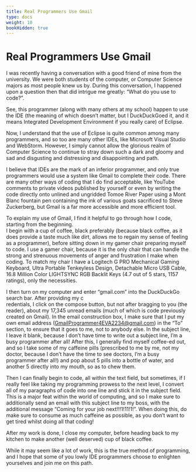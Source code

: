 ```yaml
---
title: Real Programmers Use Gmail
type: docs
weight: 10
bookHidden: true
---
```


# Real Programmers Use Gmail

I was recently having a conversation with a good friend of mine from the university. We were both 
students of the computer, or Computer Science majors as most people knew us by. During this conversation, 
I happened upon a question then that did intrigue me greatly: “What do you use to code?”.  
  
See, this programmer (along with many others at my school) happen to use the IDE (the meaning of which 
doesn’t matter, but I DuckDuckGoed it, and it means Integrated Development Environment if you really care)
of Eclipse.  
  
Now, I understand that the use of Eclipse is quite common among many programmers, and so too are many other
 IDEs, like Microsoft Visual Studio and WebStorm. However, I simply cannot allow the glorious realm of 
 Computer Science to continue to stray down such a dark and gloomy and sad and disgusting and distressing
 and disappointing and <all those other bad words> path.  
 
I believe that IDEs are the mark of an inferior programmer, and only true programmers would use a system like
 Gmail to complete their code. There are many other ways of coding that I do find acceptable, like YouTube 
 comments to private videos published by yourself or even by writing the code directly onto unlined and 
 ungridded Tomoe River Paper using a Mont Blanc fountain pen containing the ink of various goats sacrificed to 
 Steve Zuckerberg, but Gmail is a far more accessible and more efficient tool.  
 
To explain my use of Gmail, I find it helpful to go through how I code, starting from the beginning.  
I begin with a cup of coffee, black preferably (because black coffee, as it does provide a taste much like dirt, 
allows me to regain my sense of feeling as a programmer), before sitting down in my gamer chair preparing myself 
to code. I use a gamer chair, because it is the only chair that can handle the strong and strenuous movements of 
anger and frustration I make when coding. To match my chair I have a Logitech G PRO Mechanical Gaming Keyboard, 
Ultra Portable Tenkeyless Design, Detachable Micro USB Cable, 16.8 Million Color LIGHTSYNC RGB Backlit Keys 
(4.7 out of 5 stars, 1157 ratings), only the necessities.  

I then turn on my computer and enter “gmail.com” into the DuckDuckGo search bar. After providing my c  
redentials, I click on the compose button, but not after bragging to you (the reader), about my 17,345 unread 
emails (much of which is code previously created on Gmail). In the email construction box, I make sure that I 
put my own email address (GmailProgrammer4EVA2234@gmail.com) in the “To” section, to ensure that it goes to me, 
not to anybody else. In the subject line, I leave it blank, because I don’t have time to write out a subject 
line, I’m a busy programmer after all! After this, I generally find myself coffee-ed out, and so I take some 
of my caffeine pills (prescribed to me by me, not my doctor, because I don’t have the time to see doctors, I’m 
a busy programmer after all!) and pop about 5 pills into a bottle of water, and another 5 directly into my mouth, 
so as to chew them.  

Then I can finally begin to code, all within the text field, but sometimes, if I really feel like taking my 
programming prowess to the next level, I convert all of my paragraphs of code into one line and stick it in 
the subject field. This is a major feat within the world of computing, and so I make sure to additionally send 
an email with this subject line to my boss, with the additional message “Coming for your job next!!!1!11!1!”. 
When doing this, do make sure to consume as much caffeine as possible, as you don’t want to get tired whilst 
doing all that coding!  

After my work is done, I close my computer, before heading back to my kitchen to make another (well deserved) 
cup of black coffee.  

While it may seem like a lot of work, this is the true method of programming, and I hope that some of you 
lowly IDE programmers choose to enlighten yourselves and join me on this path.  
